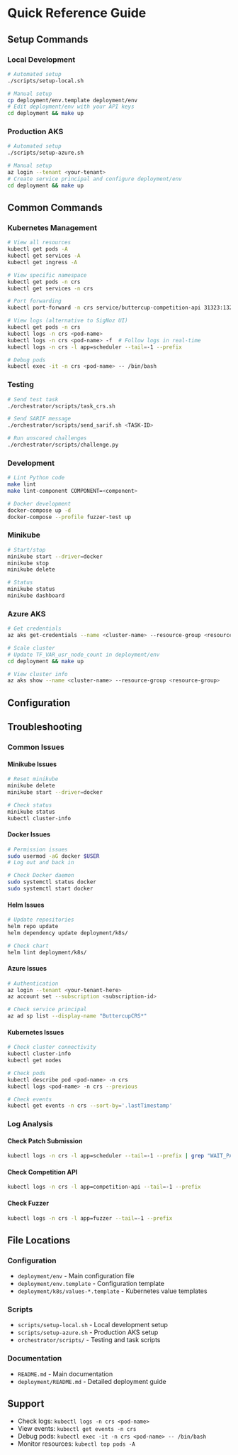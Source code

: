 # Quick Reference Guide

## Setup Commands

### Local Development

```bash
# Automated setup
./scripts/setup-local.sh

# Manual setup
cp deployment/env.template deployment/env
# Edit deployment/env with your API keys
cd deployment && make up
```

### Production AKS

```bash
# Automated setup
./scripts/setup-azure.sh

# Manual setup
az login --tenant <your-tenant>
# Create service principal and configure deployment/env
cd deployment && make up
```

## Common Commands

### Kubernetes Management

```bash
# View all resources
kubectl get pods -A
kubectl get services -A
kubectl get ingress -A

# View specific namespace
kubectl get pods -n crs
kubectl get services -n crs

# Port forwarding
kubectl port-forward -n crs service/buttercup-competition-api 31323:1323

# View logs (alternative to SigNoz UI)
kubectl get pods -n crs
kubectl logs -n crs <pod-name>
kubectl logs -n crs <pod-name> -f  # Follow logs in real-time
kubectl logs -n crs -l app=scheduler --tail=-1 --prefix

# Debug pods
kubectl exec -it -n crs <pod-name> -- /bin/bash
```

### Testing

```bash
# Send test task
./orchestrator/scripts/task_crs.sh

# Send SARIF message
./orchestrator/scripts/send_sarif.sh <TASK-ID>

# Run unscored challenges
./orchestrator/scripts/challenge.py
```

### Development

```bash
# Lint Python code
make lint
make lint-component COMPONENT=<component>

# Docker development
docker-compose up -d
docker-compose --profile fuzzer-test up
```

### Minikube

```bash
# Start/stop
minikube start --driver=docker
minikube stop
minikube delete

# Status
minikube status
minikube dashboard
```

### Azure AKS

```bash
# Get credentials
az aks get-credentials --name <cluster-name> --resource-group <resource-group>

# Scale cluster
# Update TF_VAR_usr_node_count in deployment/env
cd deployment && make up

# View cluster info
az aks show --name <cluster-name> --resource-group <resource-group>
```

## Configuration

## Troubleshooting

### Common Issues

#### Minikube Issues

```bash
# Reset minikube
minikube delete
minikube start --driver=docker

# Check status
minikube status
kubectl cluster-info
```

#### Docker Issues

```bash
# Permission issues
sudo usermod -aG docker $USER
# Log out and back in

# Check Docker daemon
sudo systemctl status docker
sudo systemctl start docker
```

#### Helm Issues

```bash
# Update repositories
helm repo update
helm dependency update deployment/k8s/

# Check chart
helm lint deployment/k8s/
```

#### Azure Issues

```bash
# Authentication
az login --tenant <your-tenant-here>
az account set --subscription <subscription-id>

# Check service principal
az ad sp list --display-name "ButtercupCRS*"
```

#### Kubernetes Issues

```bash
# Check cluster connectivity
kubectl cluster-info
kubectl get nodes

# Check pods
kubectl describe pod <pod-name> -n crs
kubectl logs <pod-name> -n crs --previous

# Check events
kubectl get events -n crs --sort-by='.lastTimestamp'
```

### Log Analysis

#### Check Patch Submission

```bash
kubectl logs -n crs -l app=scheduler --tail=-1 --prefix | grep "WAIT_PATCH_PASS -> SUBMIT_BUNDLE"
```

#### Check Competition API

```bash
kubectl logs -n crs -l app=competition-api --tail=-1 --prefix
```

#### Check Fuzzer

```bash
kubectl logs -n crs -l app=fuzzer --tail=-1 --prefix
```

## File Locations

### Configuration

- `deployment/env` - Main configuration file
- `deployment/env.template` - Configuration template
- `deployment/k8s/values-*.template` - Kubernetes value templates

### Scripts

- `scripts/setup-local.sh` - Local development setup
- `scripts/setup-azure.sh` - Production AKS setup
- `orchestrator/scripts/` - Testing and task scripts

### Documentation

- `README.md` - Main documentation
- `deployment/README.md` - Detailed deployment guide

## Support

- Check logs: `kubectl logs -n crs <pod-name>`
- View events: `kubectl get events -n crs`
- Debug pods: `kubectl exec -it -n crs <pod-name> -- /bin/bash`
- Monitor resources: `kubectl top pods -A`

